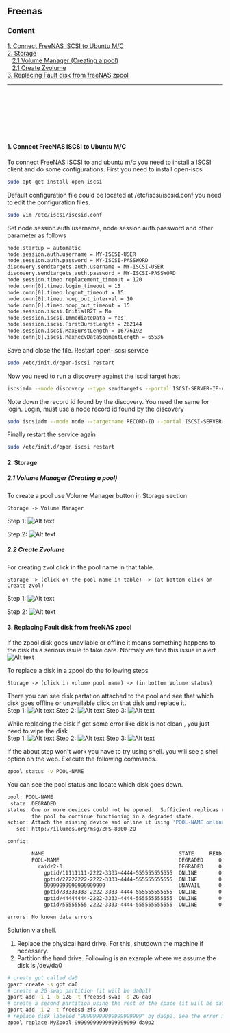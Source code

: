 ## Freenas


### Content
[1. Connect FreeNAS ISCSI to Ubuntu M/C](#1-connect-freenas-iscsi-to-ubuntu-mc)\
[2. Storage](#2-storage)\
&nbsp;&nbsp;&nbsp;[2.1 Volume Manager (Creating a pool)](#21-volume-manager-creating-a-pool)\
&nbsp;&nbsp;&nbsp;[2.1 Create Zvolume](#22-create-zvolume)\
[3. Replacing Fault disk from freeNAS zpool](#3-replacing-fault-disk-from-freenas-zpool)

----

<br><br><br><br><br><br>

#### 1. Connect FreeNAS ISCSI to Ubuntu M/C
To connect FreeNAS ISCSI to and ubuntu m/c you need to install a ISCSI client and do some configurations. 
First you need to install open-iscsi

```bash
sudo apt-get install open-iscsi
```
Default configuration file could be located at /etc/iscsi/iscsid.conf you need to edit the configuration files.

```bash
sudo vim /etc/iscsi/iscsid.conf
```
Set node.session.auth.username, node.session.auth.password and other parameter as follows
```bash
node.startup = automatic
node.session.auth.username = MY-ISCSI-USER
node.session.auth.password = MY-ISCSI-PASSWORD
discovery.sendtargets.auth.username = MY-ISCSI-USER
discovery.sendtargets.auth.password = MY-ISCSI-PASSWORD
node.session.timeo.replacement_timeout = 120
node.conn[0].timeo.login_timeout = 15
node.conn[0].timeo.logout_timeout = 15
node.conn[0].timeo.noop_out_interval = 10
node.conn[0].timeo.noop_out_timeout = 15
node.session.iscsi.InitialR2T = No
node.session.iscsi.ImmediateData = Yes
node.session.iscsi.FirstBurstLength = 262144
node.session.iscsi.MaxBurstLength = 16776192
node.conn[0].iscsi.MaxRecvDataSegmentLength = 65536
```
Save and close the file. Restart open-iscsi service
```bash
sudo /etc/init.d/open-iscsi restart
```
Now you need to run a discovery against the iscsi target host
```bash
iscsiadm --mode discovery --type sendtargets --portal ISCSI-SERVER-IP-ADDRESS
```
Note down the record id found by the discovery. You need the same for login. Login, must use a node record id found by the discovery
```bash
sudo iscsiadm --mode node --targetname RECORD-ID --portal ISCSI-SERVER-IP-ADDRESS:PORT --login
```
Finally restart the service again
```bash
sudo /etc/init.d/open-iscsi restart
```

#### 2. Storage
##### 2.1 Volume Manager (Creating a pool)
To create a pool use Volume Manager button in Storage section
```
Storage -> Volume Manager
```
Step 1:
![Alt text](Images/Create-pool-step-1.png)

Step 2:
![Alt text](Images/Create-pool-step2.png)

##### 2.2 Create Zvolume
For creating zvol click in the pool name in that table.
```
Storage -> (click on the pool name in table) -> (at bottom click on Create zvol)
```
Step 1:
![Alt text](Images/Create-Zvol-step1.png)

Step 2:
![Alt text](Images/Create-Zvol-step2.png)

#### 3. Replacing Fault disk from freeNAS zpool
If the zpool disk goes unavilable or offline it means something happens to the disk its a serious issue to take care. Normaly we find this issue in alert .
![Alt text](Images/Alert-volume-degraded.png.png)

To replace a disk in a zpool do the following steps
```
Storage -> (click in volume pool name) -> (in bottom Volume status)
```
There you can see disk partation attached to the pool and see that which disk goes offline or unavailable click on that disk and replace it.\
Step 1:
![Alt text](Images/Replace-fault-disk-step1.png)
Step 2:
![Alt text](Images/Replace-fault-disk-step2.png)
Step 3:
![Alt text](Images/Replace-fault-disk-step3.png)

While replacing the disk if get some error like disk is not clean , you just need to wipe the disk \
Step 1:
![Alt text](Images/Replace-fault-disk-step4.png)
Step 2:
![Alt text](Images/Replace-fault-disk-step5.png)
Step 3:
![Alt text](Images/Replace-fault-disk-step6.png)

If the about step won't work you have to try using shell. you will see a shell option on the web.
Execute the following commands.
```bash
zpool status -v POOL-NAME
```
You can see the pool status and locate which disk goes down.
```bash
pool: POOL-NAME
 state: DEGRADED
status: One or more devices could not be opened.  Sufficient replicas exist for
        the pool to continue functioning in a degraded state.
action: Attach the missing device and online it using 'POOL-NAME online'.
   see: http://illumos.org/msg/ZFS-8000-2Q

config:

        NAME                                            STATE     READ WRITE CKSUM
        POOL-NAME                                       DEGRADED     0     0     0
          raidz2-0                                      DEGRADED     0     0     0
            gptid/11111111-2222-3333-4444-555555555555  ONLINE       0     0     0
            gptid/22222222-2222-3333-4444-555555555555  ONLINE       0     0     0
            99999999999999999999                        UNAVAIL      0     0     0  was /dev/da0
            gptid/33333333-2222-3333-4444-555555555555  ONLINE       0     0     0
            gptid/44444444-2222-3333-4444-555555555555  ONLINE       0     0     0
            gptid/55555555-2222-3333-4444-555555555555  ONLINE       0     0     0

errors: No known data errors
```
Solution via shell.
1. Replace the physical hard drive. For this, shutdown the machine if necessary. 
2. Partition the hard drive. Following is an example where we assume the disk is /dev/da0
```bash
# create gpt called da0
gpart create -s gpt da0
# create a 2G swap partition (it will be da0p1)
gpart add -i 1 -b 128 -t freebsd-swap -s 2G da0
# create a second partition using the rest of the space (it will be da0p2)
gpart add -i 2 -t freebsd-zfs da0
# replace disk labeled "99999999999999999999" by da0p2. See the error message example above. 
zpool replace MyZpool 99999999999999999999 da0p2
```
